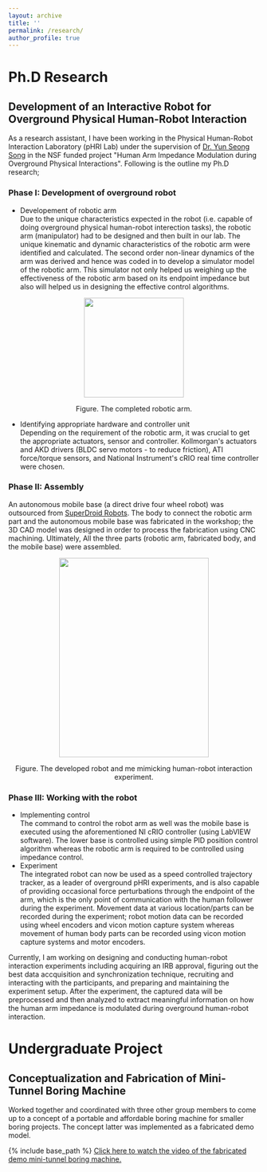 ```yaml
---
layout: archive
title: ''
permalink: /research/
author_profile: true
---
```


# Ph.D Research
## Development of an Interactive Robot for Overground Physical Human-Robot Interaction ### 
As a research assistant, I have been working in the Physical Human-Robot Interaction Laboratory (pHRI Lab) under the supervision of [Dr. Yun Seong Song](https://mae.mst.edu/facultyandstaff/facultysong/) in the NSF funded project "Human Arm Impedance Modulation during Overground Physical Interactions". Following is the outline my Ph.D research;
### Phase I: Development of overground robot 
  * Developement of robotic arm\
  Due to the unique characteristics expected in the robot (i.e. capable of doing overground physical human-robot interection tasks), the robotic arm (manipulator) had to be designed and then built in our lab. The unique kinematic and dynamic characteristics of the robotic arm were identified and calculated. The second order non-linear dynamics of the arm was derived and hence was coded in to develop a simulator model of the robotic arm. This simulator not only helped us weighing up the effectiveness of the robotic arm based on its endpoint impedance but also will helped us in designing the effective control algorithms.
<p align="center">
  <img src="https://sambadregmi.github.io/images/physical_robot.jpg" width="200" height="200" >
</p>
<p align="center">
 Figure. The completed robotic arm.
</p>

  * Identifying appropriate hardware and controller unit\
  Depending on the requirement of the robotic arm, it was crucial to get the appropriate actuators, sensor and controller. Kollmorgan's actuators and AKD drivers (BLDC servo motors - to reduce friction), ATI force/torque sensors, and National Instrument's cRIO real time controller were chosen.
  
### Phase II: Assembly 
An autonomous mobile base (a direct drive four wheel robot) was outsourced from [SuperDroid Robots](https://www.superdroidrobots.com/shop/item.aspx/ig52-db4-4wd-all-terrain-heavy-duty-robot-platform/1648/). The body to connect the robotic arm part and the autonomous mobile base was fabricated in the workshop; the 3D CAD model was designed in order to process the fabrication using CNC machining. Ultimately, All the three parts (robotic arm, fabricated body, and the mobile base) were assembled.
<p align="center">
  <img src="https://sambadregmi.github.io/images/complete_robot_and_me.jpg" width="300" height="400" >
</p>
<p align="center">
 Figure. The developed robot and me mimicking human-robot interaction experiment.
</p>

### Phase III: Working with the robot
* Implementing control\
The command to control the robot arm as well was the mobile base is executed using the aforementioned NI cRIO controller (using LabVIEW software). The lower base is controlled using simple PID position control algorithm whereas the robotic arm is required to be controlled using impedance control.
* Experiment\
The integrated robot can now be used as a speed controlled trajectory tracker, as a leader of overground pHRI experiments, and is also capable of providing occasional force perturbations through the endpoint of the arm, which is the only point of communication with the human follower during the experiment. Movement data at various location/parts can be recorded during the experiment; robot motion data can be recorded using wheel encoders and vicon motion capture system whereas movement of human body parts can be recorded using vicon motion capture systems and motor encoders. 

Currently, I am working on designing and conducting human-robot interaction experiments including acquiring an IRB approval, figuring out the best data accquisition and synchronization technique, recruiting and interacting with the participants, and preparing and maintaining the experiment setup. After the experiment, the captured data will be preprocessed and then analyzed to extract meaningful information on how the human arm impedance is modulated during overground human-robot interaction. 

# Undergraduate Project
## Conceptualization and Fabrication of Mini-Tunnel Boring Machine
Worked together and coordinated with three other group members to come up to a concept of a portable and affordable boring machine for smaller boring projects. The concept latter was implemented as a fabricated demo model.

{% include base_path %}
[Click here to watch the video of the fabricated demo mini-tunnel boring machine.](http://sambadregmi.github.io/images/mini_tunnel_boring_machine.mp4)
